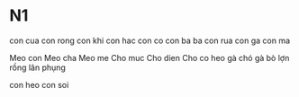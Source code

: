 # N1
con cua
con rong
con khi
con hac
con co
con ba ba
con rua
con ga
con ma

Meo con
Meo cha
Meo me
Cho muc
Cho dien
Cho co
heo gà chó
gà bò lợn
rồng lân phụng

con heo
con soi